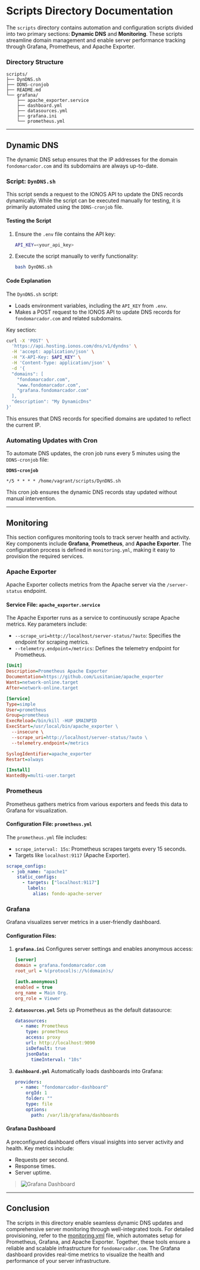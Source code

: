 # Scripts Directory Documentation

The `scripts` directory contains automation and configuration scripts divided into two primary sections: **Dynamic DNS** and **Monitoring**. These scripts streamline domain management and enable server performance tracking through Grafana, Prometheus, and Apache Exporter.

### Directory Structure
```plaintext
scripts/
├── DynDNS.sh
├── DDNS-cronjob
├── README.md
└── grafana/
    ├── apache_exporter.service
    ├── dashboard.yml
    ├── datasources.yml
    ├── grafana.ini
    └── prometheus.yml
```

---

## Dynamic DNS

The dynamic DNS setup ensures that the IP addresses for the domain `fondomarcador.com` and its subdomains are always up-to-date.

### Script: `DynDNS.sh`
This script sends a request to the IONOS API to update the DNS records dynamically. While the script can be executed manually for testing, it is primarily automated using the `DDNS-cronjob` file.

#### Testing the Script
1. Ensure the `.env` file contains the API key:
   ```bash
   API_KEY=<your_api_key>
   ```
2. Execute the script manually to verify functionality:
   ```bash
   bash DynDNS.sh
   ```

#### Code Explanation
The `DynDNS.sh` script:
- Loads environment variables, including the `API_KEY` from `.env`.
- Makes a POST request to the IONOS API to update DNS records for `fondomarcador.com` and related subdomains.

Key section:
```bash
curl -X 'POST' \
  'https://api.hosting.ionos.com/dns/v1/dyndns' \
  -H 'accept: application/json' \
  -H "X-API-Key: $API_KEY" \
  -H 'Content-Type: application/json' \
  -d '{
  "domains": [
    "fondomarcador.com",
    "www.fondomarcador.com",
    "grafana.fondomarcador.com"
  ],
  "description": "My DynamicDns"
}'
```
This ensures that DNS records for specified domains are updated to reflect the current IP.

### Automating Updates with Cron
To automate DNS updates, the cron job runs every 5 minutes using the `DDNS-cronjob` file:

**`DDNS-cronjob`**
```plaintext
*/5 * * * * /home/vagrant/scripts/DynDNS.sh
```
This cron job ensures the dynamic DNS records stay updated without manual intervention.

---

## Monitoring

This section configures monitoring tools to track server health and activity. Key components include **Grafana**, **Prometheus**, and **Apache Exporter**. The configuration process is defined in `monitoring.yml`, making it easy to provision the required services.

### Apache Exporter
Apache Exporter collects metrics from the Apache server via the `/server-status` endpoint.

#### Service File: `apache_exporter.service`
The Apache Exporter runs as a service to continuously scrape Apache metrics. Key parameters include:
- `--scrape_uri=http://localhost/server-status/?auto`: Specifies the endpoint for scraping metrics.
- `--telemetry.endpoint=/metrics`: Defines the telemetry endpoint for Prometheus.

```ini
[Unit]
Description=Prometheus Apache Exporter
Documentation=https://github.com/Lusitaniae/apache_exporter
Wants=network-online.target
After=network-online.target

[Service]
Type=simple
User=prometheus
Group=prometheus
ExecReload=/bin/kill -HUP $MAINPID
ExecStart=/usr/local/bin/apache_exporter \
  --insecure \
  --scrape_uri=http://localhost/server-status/?auto \
  --telemetry.endpoint=/metrics

SyslogIdentifier=apache_exporter
Restart=always

[Install]
WantedBy=multi-user.target
```

### Prometheus
Prometheus gathers metrics from various exporters and feeds this data to Grafana for visualization.

#### Configuration File: `prometheus.yml`
The `prometheus.yml` file includes:
- `scrape_interval: 15s`: Prometheus scrapes targets every 15 seconds.
- Targets like `localhost:9117` (Apache Exporter).

```yaml
scrape_configs:
  - job_name: "apache1"
    static_configs:
      - targets: ["localhost:9117"]
        labels:
          alias: fondo-apache-server
```

### Grafana
Grafana visualizes server metrics in a user-friendly dashboard.

#### Configuration Files:

1. **`grafana.ini`**
   Configures server settings and enables anonymous access:
   ```ini
   [server]
   domain = grafana.fondomarcador.com
   root_url = %(protocol)s://%(domain)s/

   [auth.anonymous]
   enabled = true
   org_name = Main Org.
   org_role = Viewer
   ```

2. **`datasources.yml`**
   Sets up Prometheus as the default datasource:
   ```yaml
   datasources:
     - name: Prometheus
       type: prometheus
       access: proxy
       url: http://localhost:9090
       isDefault: true
       jsonData:
         timeInterval: "10s"
   ```

3. **`dashboard.yml`**
   Automatically loads dashboards into Grafana:
   ```yaml
   providers:
     - name: "fondomarcador-dashboard"
       orgId: 1
       folder: ""
       type: file
       options:
         path: /var/lib/grafana/dashboards
   ```

#### Grafana Dashboard
A preconfigured dashboard offers visual insights into server activity and health. Key metrics include:
- Requests per second.
- Response times.
- Server uptime.

> ![Grafana Dashboard](path-to-dashboard-screenshot.png)

---

## Conclusion

The scripts in this directory enable seamless dynamic DNS updates and comprehensive server monitoring through well-integrated tools. For detailed provisioning, refer to the [monitoring.yml](../ansible/tasks/monitoring.yml) file, which automates setup for Prometheus, Grafana, and Apache Exporter. Together, these tools ensure a reliable and scalable infrastructure for `fondomarcador.com`. The Grafana dashboard provides real-time metrics to visualize the health and performance of your server infrastructure.